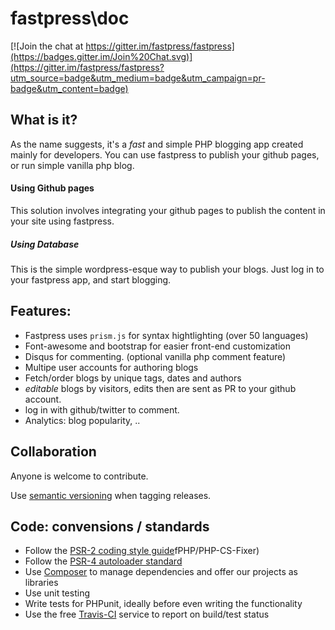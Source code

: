 # fastpress\doc

[![Join the chat at https://gitter.im/fastpress/fastpress](https://badges.gitter.im/Join%20Chat.svg)](https://gitter.im/fastpress/fastpress?utm_source=badge&utm_medium=badge&utm_campaign=pr-badge&utm_content=badge)

## What is it? 
As the name suggests, it's a *fast* and simple PHP blogging app created mainly for developers. 
You can use fastpress to publish your github pages, or run simple vanilla php blog. 

#### Using Github pages
This solution involves integrating your github pages to publish the content in your site using fastpress. 

##### Using Database 
This is the simple wordpress-esque way to publish your blogs. Just log in to your fastpress app, and start blogging. 

## Features: 
 - Fastpress uses `prism.js` for syntax hightlighting (over 50 languages)
 - Font-awesome and bootstrap for easier front-end customization 
 - Disqus for commenting. (optional vanilla php comment feature)
 - Multipe user accounts for authoring blogs
 - Fetch/order blogs by unique tags, dates and authors
 - *editable* blogs by visitors, edits then are sent as PR to your github account. 
 - log in with github/twitter to comment. 
 - Analytics: blog popularity, .. 

## Collaboration
Anyone is welcome to contribute.

Use [semantic versioning](http://semver.org/) when tagging releases.

## Code: convensions / standards

- Follow the [PSR-2 coding style guide](http://www.php-fig.org/psr/psr-2/)fPHP/PHP-CS-Fixer) 
- Follow the [PSR-4 autoloader standard](http://www.php-fig.org/psr/psr-4/)
- Use [Composer](https://getcomposer.org/) to manage dependencies and offer our projects as libraries
- Use unit testing
- Write tests for PHPunit, ideally before even writing the functionality
- Use the free [Travis-CI](https://travis-ci.org/) service to report on build/test status
